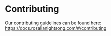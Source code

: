 # Contributing

Our contributing guidelines can be found here: https://docs.rosalianightsong.com/#/contributing
